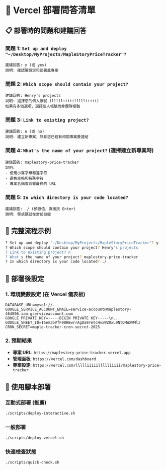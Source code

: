 # 🚀 Vercel 部署問答清單

## 📋 部署時的問題和建議回答

### 問題 1: `Set up and deploy "~/Desktop/MyProjects/MapleStoryPriceTracker"?`
```
建議回答: y (或 yes)
說明: 確認要設定和部署此專案
```

### 問題 2: `Which scope should contain your project?`
```
建議回答: Henry's projects
說明: 選擇您的個人帳號 (llllliiiiillllliiiii)
如果有多個選項，選擇個人帳號而非團隊帳號
```

### 問題 3: `Link to existing project?`
```
建議回答: n (或 no)
說明: 建立新專案，除非您已經有相關專案要連結
```

### 問題 4: `What's the name of your project?` (選擇建立新專案時)
```
建議回答: maplestory-price-tracker
說明: 
- 使用小寫字母和連字符
- 避免空格和特殊字符
- 專案名稱會影響最終的 URL
```

### 問題 5: `In which directory is your code located?`
```
建議回答: ./ (預設值，直接按 Enter)
說明: 程式碼就在當前目錄
```

## 🎯 完整流程示例

```bash
? Set up and deploy "~/Desktop/MyProjects/MapleStoryPriceTracker"? y
? Which scope should contain your project? Henry's projects
? Link to existing project? n
? What's the name of your project? maplestory-price-tracker
? In which directory is your code located? ./
```

## 📱 部署後設定

### 1. 環境變數設定 (在 Vercel 儀表板)
```
DATABASE_URL=mysql://...
GOOGLE_SERVICE_ACCOUNT_EMAIL=service-account@maplestory-464806.iam.gserviceaccount.com
GOOGLE_PRIVATE_KEY=-----BEGIN PRIVATE KEY-----\n...
GOOGLE_SHEET_ID=16em3bVfF98HEwrrAgDa9retcHvxWZ0xL9NtQMWXWMlI
CRON_SECRET=maple-tracker-cron-secret-2025
```

### 2. 預期結果
- **專案 URL**: `https://maplestory-price-tracker.vercel.app`
- **管理面板**: `https://vercel.com/dashboard`
- **專案設定**: `https://vercel.com/llllliiiiillllliiiii/maplestory-price-tracker`

## 🔧 使用腳本部署

### 互動式部署 (推薦)
```bash
./scripts/deploy-interactive.sh
```

### 一般部署
```bash
./scripts/deploy-vercel.sh
```

### 快速檢查狀態
```bash
./scripts/quick-check.sh
```
